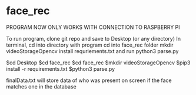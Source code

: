 # face_rec
PROGRAM NOW ONLY WORKS WITH CONNECTION TO RASPBERRY PI 

To run program, clone git repo and save to Desktop (or any directory)
In terminal, cd into directory with program
cd into face_rec folder
mkdir videoStorageOpencv
install requriements.txt 
 and run python3 parse.py 


$cd Desktop
$cd face_rec
$cd face_rec
$mkdir videoStorageOpencv
$pip3 install -r requirements.txt
$python3 parse.py

finalData.txt will store data of who was present on screen if the face matches one in the database
